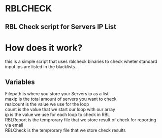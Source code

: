 # RBLCHECK
## RBL Check script for Servers IP List

# How does it work?
this is a simple script that uses rblcheck binaries to check wheter standard input ips are listed in the blacklists.

## Variables
Filepath is where you store your Servers ip as a list<br/>
maxip is the total amount of servers you want to check<br/>
realcount is the value we use for the loop<br/>
count is the value that we start our loop with our array<br/>
ip is the value we use for each loop to check in RBL<br/>
RBLReport is the temprorary file that we store result of check for reporting via email<br/>
RBLCheck is the temprorary file that we store check results<br/>
